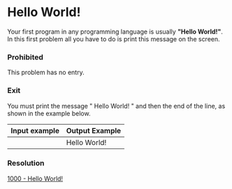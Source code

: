 
# **Hello World!**

  

Your first program in any programming language is usually **"Hello World!"**. In this first problem all you have to do is print this message on the screen.


### **Prohibited**

This problem has no entry.

### **Exit**

You must print the message " Hello World! " and then the end of the line, as shown in the example below.



|Input example |Output Example                         |
|-------------------------------|-----------------------------|
|          |Hello World!            |

### **Resolution**

[1000 - Hello World!](https://github.com/pmagalhaes2/kotlin-practices/blob/main/kotlin/hello_world.kt)